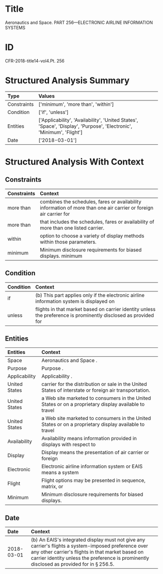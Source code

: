 # Title

 Aeronautics and Space. PART 256—ELECTRONIC AIRLINE INFORMATION SYSTEMS


# ID

 CFR-2018-title14-vol4.Pt. 256


# Structured Analysis Summary

| Type        | Values                                                                                                               |
|:------------|:---------------------------------------------------------------------------------------------------------------------|
| Constraints | ['minimum', 'more than', 'within']                                                                                   |
| Condition   | ['if', 'unless']                                                                                                     |
| Entities    | ['Applicability', 'Availability', 'United States', 'Space', 'Display', 'Purpose', 'Electronic', 'Minimum', 'Flight'] |
| Date        | ['2018-03-01']                                                                                                       |


# Structured Analysis With Context

 


## Constraints

| Constraints   | Context                                                                                                           |
|:--------------|:------------------------------------------------------------------------------------------------------------------|
| more than     | combines the schedules, fares or availability information of more than one air carrier or foreign air carrier for |
| more than     | that includes the schedules, fares or availability of more than  one listed carrier.                              |
| within        | option to choose a variety of display methods within  those parameters.                                           |
| minimum       | Minimum disclosure requirements for biased displays. minimum                                                      |


## Condition

| Condition   | Context                                                                                                         |
|:------------|:----------------------------------------------------------------------------------------------------------------|
| if          | (b) This part applies only  if the electronic airline information system is displayed on                        |
| unless      | flights in that market based on carrier identity unless the preference is prominently disclosed as provided for |


## Entities

| Entities      | Context                                                                                                 |
|:--------------|:--------------------------------------------------------------------------------------------------------|
| Space         | Aeronautics and  Space .                                                                                |
| Purpose       | Purpose .                                                                                               |
| Applicability | Applicability .                                                                                         |
| United States | carrier for the distribution or sale in the United States  of interstate or foreign air transportation. |
| United States | a Web site marketed to consumers in the United States or on a proprietary display available to travel   |
| United States | a Web site marketed to consumers in the United States or on a proprietary display available to travel   |
| Availability  | Availability means information provided in displays with respect to                                     |
| Display       | Display means the presentation of air carrier or foreign                                                |
| Electronic    | Electronic airline information system or EAIS means a system                                            |
| Flight        | Flight options may be presented in sequence, matrix, or                                                 |
| Minimum       | Minimum  disclosure requirements for biased displays.                                                   |


## Date

| Date       | Context                                                                                                                                                                                                                                                          |
|:-----------|:-----------------------------------------------------------------------------------------------------------------------------------------------------------------------------------------------------------------------------------------------------------------|
| 2018-03-01 | (b) An EAIS's integrated display must not give any carrier's flights a system-imposed preference over any other carrier's flights in that market based on carrier identity unless the preference is prominently disclosed as provided for in &#167;&#8201;256.5. |



